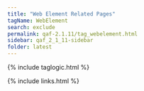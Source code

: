 ```yaml
---
title: "Web Element Related Pages"
tagName: WebElement
search: exclude
permalink: qaf-2.1.11/tag_webelement.html
sidebar: qaf_2_1_11-sidebar
folder: latest
---
```

{% include taglogic.html %}

{% include links.html %}
